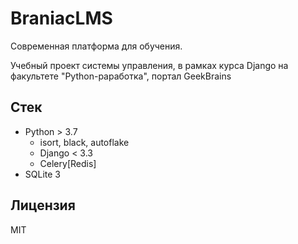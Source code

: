 # BraniacLMS

Современная платформа для обучения.

Учебный проект системы управления, в рамках курса Django на факультете "Python-раработка", портал GeekBrains

## Стек

- Python > 3.7
  - isort, black, autoflake
  - Django < 3.3
  - Celery[Redis]
- SQLite 3

## Лицензия

MIT
